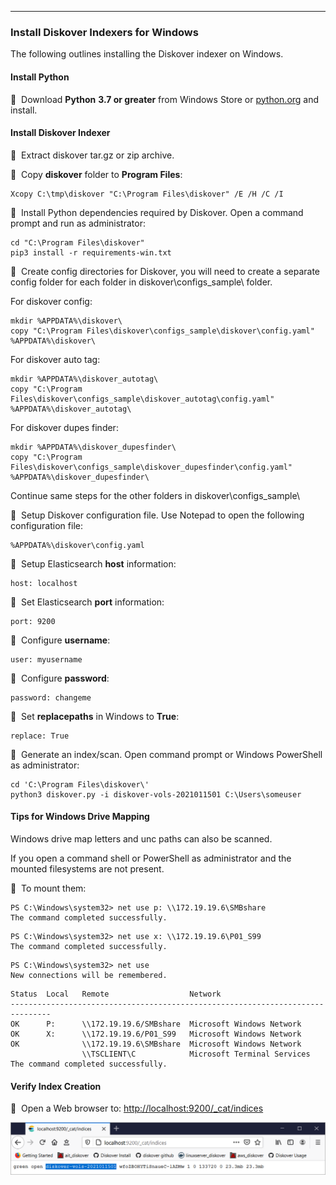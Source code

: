 ___
### Install Diskover Indexers for Windows

The following outlines installing the Diskover indexer on Windows.

#### Install Python

🔴 &nbsp;Download **Python** **3.7 or greater** from Windows Store or [python.org](https://python.org) and install.

#### Install Diskover Indexer

🔴 &nbsp;Extract diskover tar.gz or zip archive.

🔴 &nbsp;Copy **diskover** folder to **Program Files**:

```
Xcopy C:\tmp\diskover "C:\Program Files\diskover" /E /H /C /I
```

🔴 &nbsp;Install Python dependencies required by Diskover. Open a command prompt and run as administrator:

```
cd "C:\Program Files\diskover"
pip3 install -r requirements-win.txt
```

🔴 &nbsp;Create config directories for Diskover, you will need to create a separate config folder for each folder in diskover\configs_sample\ folder.

For diskover config:
```
mkdir %APPDATA%\diskover\
copy "C:\Program Files\diskover\configs_sample\diskover\config.yaml" %APPDATA%\diskover\
```

For diskover auto tag:
```
mkdir %APPDATA%\diskover_autotag\
copy "C:\Program Files\diskover\configs_sample\diskover_autotag\config.yaml" %APPDATA%\diskover_autotag\
```

For diskover dupes finder:
```
mkdir %APPDATA%\diskover_dupesfinder\
copy "C:\Program Files\diskover\configs_sample\diskover_dupesfinder\config.yaml" %APPDATA%\diskover_dupesfinder\
```

Continue same steps for the other folders in diskover\configs_sample\


🔴 &nbsp;Setup Diskover configuration file. Use Notepad to open the following configuration file:

```
%APPDATA%\diskover\config.yaml
```

🔴 &nbsp;Setup Elasticsearch **host** information:

```
host: localhost
```

🔴 &nbsp;Set Elasticsearch **port** information:

```
port: 9200
```

🔴 &nbsp;Configure **username**:

```
user: myusername
```

🔴 &nbsp;Configure **password**:

```
password: changeme
```

🔴 &nbsp;Set **replacepaths** in Windows to **True**:

```
replace: True
```

🔴 &nbsp;Generate an index/scan. Open command prompt or Windows PowerShell as administrator:

```
cd 'C:\Program Files\diskover\'
python3 diskover.py -i diskover-vols-2021011501 C:\Users\someuser
```

#### Tips for Windows Drive Mapping

Windows drive map letters and unc paths can also be scanned.

If you open a command shell or PowerShell as administrator and the mounted filesystems are not present.

🔴 &nbsp;To mount them:

```
PS C:\Windows\system32> net use p: \\172.19.19.6\SMBshare
The command completed successfully.
```

```
PS C:\Windows\system32> net use x: \\172.19.19.6\P01_S99
The command completed successfully.
```

```
PS C:\Windows\system32> net use  
New connections will be remembered.
```

```
Status	Local	Remote					Network
-------------------------------------------------------------------------------
OK		P:		\\172.19.19.6/SMBshare	Microsoft Windows Network
OK		X:		\\172.19.19.6/P01_S99	Microsoft Windows Network
OK				\\172.19.19.6\SMBshare	Microsoft Windows Network
				\\TSCLIENT\C			Microsoft Terminal Services
The command completed successfully.
```

#### Verify Index Creation

🔴 &nbsp;Open a Web browser to: [http://localhost:9200/\_cat/indices](http://localhost:9200/_cat/indices)

![Image: Verify Index Creation](images/image_indexers_install_for_windows_verify_index_creation.png)
